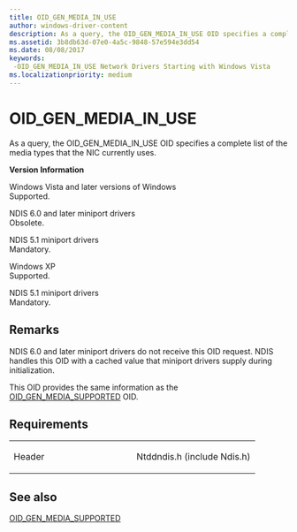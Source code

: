 ```yaml
---
title: OID_GEN_MEDIA_IN_USE
author: windows-driver-content
description: As a query, the OID_GEN_MEDIA_IN_USE OID specifies a complete list of the media types that the NIC currently uses.
ms.assetid: 3b8db63d-07e0-4a5c-9848-57e594e3dd54
ms.date: 08/08/2017
keywords: 
 -OID_GEN_MEDIA_IN_USE Network Drivers Starting with Windows Vista
ms.localizationpriority: medium
---
```


# OID\_GEN\_MEDIA\_IN\_USE


As a query, the OID\_GEN\_MEDIA\_IN\_USE OID specifies a complete list of the media types that the NIC currently uses.

**Version Information**

<a href="" id="windows-vista-and-later-versions-of-windows"></a>Windows Vista and later versions of Windows  
Supported.

<a href="" id="ndis-6-0-and-later-miniport-drivers"></a>NDIS 6.0 and later miniport drivers  
Obsolete.

<a href="" id="ndis-5-1-miniport-drivers"></a>NDIS 5.1 miniport drivers  
Mandatory.

<a href="" id="windows-xp"></a>Windows XP  
Supported.

<a href="" id="ndis-5-1-miniport-drivers"></a>NDIS 5.1 miniport drivers  
Mandatory.

Remarks
-------

NDIS 6.0 and later miniport drivers do not receive this OID request. NDIS handles this OID with a cached value that miniport drivers supply during initialization.

This OID provides the same information as the [OID\_GEN\_MEDIA\_SUPPORTED](oid-gen-media-supported.md) OID.

Requirements
------------

<table>
<colgroup>
<col width="50%" />
<col width="50%" />
</colgroup>
<tbody>
<tr class="odd">
<td><p>Header</p></td>
<td>Ntddndis.h (include Ndis.h)</td>
</tr>
</tbody>
</table>

## See also


[OID\_GEN\_MEDIA\_SUPPORTED](oid-gen-media-supported.md)

 

 




